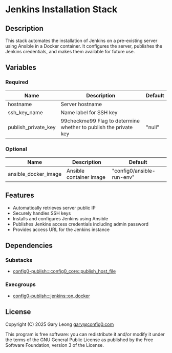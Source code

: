 # Jenkins Installation Stack

## Description
This stack automates the installation of Jenkins on a pre-existing server using Ansible in a Docker container. It configures the server, publishes the Jenkins credentials, and makes them available for future use.

## Variables

### Required
| Name | Description | Default |
|------|-------------|---------|
| hostname | Server hostname | |
| ssh_key_name | Name label for SSH key | |
| publish_private_key | 99checkme99 Flag to determine whether to publish the private key | "null" |

### Optional
| Name | Description | Default |
|------|-------------|---------|
| ansible_docker_image | Ansible container image | "config0/ansible-run-env" |

## Features
- Automatically retrieves server public IP
- Securely handles SSH keys
- Installs and configures Jenkins using Ansible
- Publishes Jenkins access credentials including admin password
- Provides access URL for the Jenkins instance

## Dependencies

### Substacks
- [config0-publish:::config0_core::publish_host_file](https://api-app.config0.com/web_api/v1.0/stacks/config0-publish/config0_core/publish_host_file)

### Execgroups
- [config0-publish:::jenkins::on_docker](https://api-app.config0.com/web_api/v1.0/exec/groups/config0-publish/jenkins/on_docker)

## License
Copyright (C) 2025 Gary Leong <gary@config0.com>

This program is free software: you can redistribute it and/or modify
it under the terms of the GNU General Public License as published by
the Free Software Foundation, version 3 of the License.